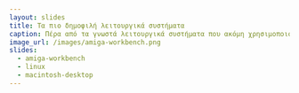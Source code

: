 ```yaml
---
layout: slides
title: Τα πιο δημοφιλή λειτουργικά συστήματα
caption: Πέρα από τα γνωστά λειτουργικά συστήματα που ακόμη χρησιμοποιούμε μέχρι σήμερα, υπάρχουν και ορισμένα που χάθηλα στο πέρας του χρόνου αλλά αφήσαν εποχή όπως το AmigaOS.
image_url: /images/amiga-workbench.png
slides:
  - amiga-workbench
  - linux
  - macintosh-desktop
---
```

